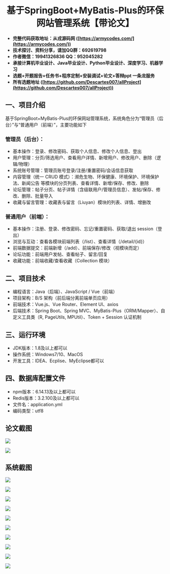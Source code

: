 ﻿<h1 align="center">基于SpringBoot+MyBatis-Plus的环保网站管理系统【带论文】</h1></p>

- <b>完整代码获取地址：从戎源码网 ([https://armycodes.com/](https://armycodes.com/))</b>
- <b>技术探讨、资料分享，请加QQ群：692619798</b>
- <b>作者微信：19941326836  QQ：952045282</b>
- <b>承接计算机毕业设计、Java毕业设计、Python毕业设计、深度学习、机器学习</b>
- <b>选题+开题报告+任务书+程序定制+安装调试+论文+答辩ppt 一条龙服务</b>
- <b>所有选题地址 ([https://github.com/Descartes007/allProject](https://github.com/Descartes007/allProject)) </b>

## 一、项目介绍

基于SpringBoot+MyBatis-Plus的环保网站管理系统，系统角色分为“管理员（后台）”与“普通用户（前端）”，主要功能如下
### 管理员（后台）：
- 基本操作：登录、修改密码、获取个人信息、修改个人信息、登出
- 用户管理：分页/筛选用户、查看用户详情、新增用户、修改用户、删除（逻辑/物理）
- 系统账号管理：管理员账号登录/注册/重置密码/会话信息获取
- 内容管理（统一 CRUD 模式）：濒危生物、环保健康、环境保护、环境保护法、新闻公告 等模块的分页列表、查看详情、新增/保存、修改、删除
- 论坛管理：帖子分页、帖子详情（含级联用户/管理员信息）、发帖/保存、修改、删除、批量导入
- 收藏与留言管理：收藏表与留言（Liuyan）模块的列表、详情、增删改
### 普通用户（前端）：
- 基本操作：注册、登录、修改密码、忘记/重置密码、获取/退出 session（登出）
- 浏览与互动：查看各模块前端列表（/list）、查看详情（/detail/{id}）
- 前端数据提交：前端新增（/add）、前端保存/修改（视模块而定）
- 论坛功能：前端用户发帖、查看帖子、留言/回复
- 收藏功能：前端收藏/查看收藏（Collection 模块）

## 二、项目技术

- 编程语言：Java（后端）、JavaScript / Vue（前端）
- 项目架构：B/S 架构（前后端分离前端单页应用）
- 前端技术：Vue.js、Vue Router、Element UI、axios
- 后端技术：Spring Boot、Spring MVC、MyBatis-Plus（ORM/Mapper）、自定义工具类（R, PageUtils, MPUtil）、Token + Session 认证机制


## 三、运行环境

- JDK版本：1.8及以上都可以
- 操作系统：Windows7/10、MacOS
- 开发工具：IDEA、Ecplise、MyEclipse都可以

## 四、数据库配置文件

- npm版本：6.14.13及以上都可以
- Redis版本：3.2.100及以上都可以
- 文件名：application.yml
- 编码类型：utf8

## 论文截图

![](screenshot/1.png)

![](screenshot/2.png)

## 系统截图

![](screenshot/3.png)

![](screenshot/4.png)

![](screenshot/5.png)

![](screenshot/6.png)

![](screenshot/7.png)

![](screenshot/8.png)

![](screenshot/9.png)

![](screenshot/10.png)

![](screenshot/11.png)

![](screenshot/12.png)
